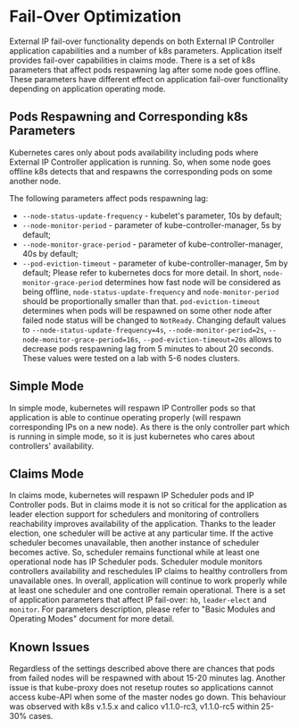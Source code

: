 Fail-Over Optimization
======================

External IP fail-over functionality depends on both External IP Controller
application capabilities and a number of k8s parameters.
Application itself provides fail-over capabilities in claims mode.
There is a set of k8s parameters that affect pods respawning lag after some
node goes offline. These parameters have different effect on application
fail-over functionality depending on application operating mode.

## Pods Respawning and Corresponding k8s Parameters

Kubernetes cares only about pods availability including pods where External IP
Controller application is running. So, when some node goes offline k8s detects
that and respawns the corresponding pods on some another node.

The following parameters affect pods respawning lag:
* `--node-status-update-frequency` - kubelet's parameter, 10s by default;
* `--node-monitor-period` - parameter of kube-controller-manager, 5s by default;
* `--node-monitor-grace-period` - parameter of kube-controller-manager, 40s by
default;
* `--pod-eviction-timeout` - parameter of kube-controller-manager, 5m by default;
Please refer to kubernetes docs for more detail. In short, `node-monitor-grace-period`
determines how fast node will be considered as being offline,
`node-status-update-frequency` and `node-monitor-period` should be proportionally
smaller than that. `pod-eviction-timeout` determines when pods will be
respawned on some other node after failed node status will be changed to `NotReady`.
Changing default values to `--node-status-update-frequency=4s`,
`--node-monitor-period=2s`, `--node-monitor-grace-period=16s`,
`--pod-eviction-timeout=20s` allows to decrease pods respawning lag from 5 minutes
to about 20 seconds. These values were tested on a lab with 5-6 nodes clusters.

## Simple Mode

In simple mode, kubernetes will respawn IP Controller pods so that application
is able to continue operating properly (will respawn corresponding IPs on a new
node).
As there is the only controller part which is running in simple mode, so it is
just kubernetes who cares about controllers' availability.

## Claims Mode

In claims mode, kubernetes will respawn IP Scheduler pods and IP Controller
pods. But in claims mode it is not so critical for the application as leader
election support for schedulers and monitoring of controllers reachability
improves availability of the application.
Thanks to the leader election, one scheduler will be active at any
particular time. If the active scheduler becomes unavailable, then
another instance of scheduler becomes active. So, scheduler remains functional
while at least one operational node has IP Scheduler pods. Scheduler module
monitors controllers availability and reschedules IP claims to healthy
controllers from unavailable ones.
In overall, application will continue to work properly while at least one
scheduler and one controller remain operational.
There is a set of application parameters that affect IP fail-over: 
`hb`, `leader-elect` and `monitor`. For parameters description, please refer to
"Basic Modules and Operating Modes" document for more detail.

## Known Issues

Regardless of the settings described above there are chances that pods from 
failed nodes will be respawned with about 15-20 minutes lag.
Another issue is that kube-proxy does not resetup routes so applications cannot
access kube-API when some of the master nodes go down.
This behaviour was observed with k8s v.1.5.x and calico v1.1.0-rc3, v1.1.0-rc5
within 25-30% cases.
